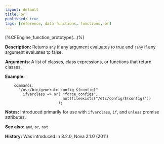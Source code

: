 ```yaml
---
layout: default
title: or
published: true
tags: [reference, data functions, functions, or]
---
```


[%CFEngine_function_prototype(...)%]

**Description:** Returns `any` if any argument evaluates to true and `!any` if
any argument evaluates to false.

**Arguments**: A list of classes, class expressions, or functions that return
classes.

**Example:**

```cf3
    commands:
      "/usr/bin/generate_config $(config)"
        ifvarclass => or( "force_configs",
                          not(fileexists("/etc/config/$(config)"))
                        );
```

**Notes:** Introduced primarily for use with `ifvarclass`, `if`, and `unless`
promise attributes.

**See also:** `and`, `or`, `not`

**History:** Was introduced in 3.2.0, Nova 2.1.0 (2011)
